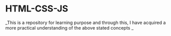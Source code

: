 # HTML-CSS-JS
_This is a repository for learning purpose and through this, I have acquired a more practical understanding of the above stated concepts _
